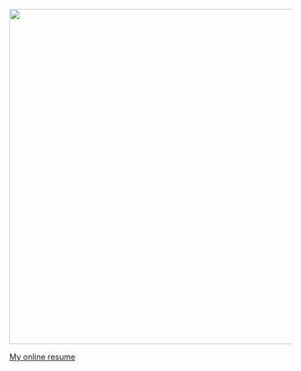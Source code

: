 <html>
<body>
<div>
  <p align="left">
  <a href="https://github.com/sirin-koca">
    <img src="https://skillicons.dev/icons?i=html,css,js,bootstrap,jquery,java,python,git,mysql,vscode,spring,linux,kubernetes,docker,c" width="600" />
  </a>
</p>
  
<a href="https://github.com/sirin-koca/sirin-koca/blob/main/CV-Sirin.pdf" target="_blank">My online resume</a>
</div>
</body>
</html>











<!----------------------------------------------------------------
[![Sirin's GitHub stats](https://github-readme-stats.vercel.app/api?username=sirin-koca&count_private=true&title_color=FF00FF&show_icons=true")](https://github.com/sirin-koca)
------------------------------------------------------------------

**sirin-koca/sirin-koca** is a ✨ _special_ ✨ repository because its `README.md` (this file) appears on your GitHub profile.

Here are some ideas to get you started:

- 🔭 I’m currently working on a small JavaScript and SQL project
- 🌱 I’m currently learning JS, SQL, NoSQL, DBMS, OOP-
- 🤔 I’m looking for help with JavaFX
- 💬 Ask me about anything
- ⚡ Fun fact: I adore my dog! :D
-->

